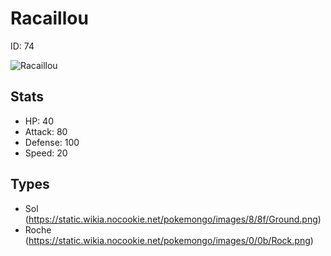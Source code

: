 # Racaillou


ID: 74

![](https://raw.githubusercontent.com/PokeAPI/sprites/master/sprites/pokemon/other/official-artwork/74.png "Racaillou")

## Stats


 - HP: 40
 - Attack: 80
 - Defense: 100
 - Speed: 20

## Types


 - Sol (https://static.wikia.nocookie.net/pokemongo/images/8/8f/Ground.png)
 - Roche (https://static.wikia.nocookie.net/pokemongo/images/0/0b/Rock.png)
